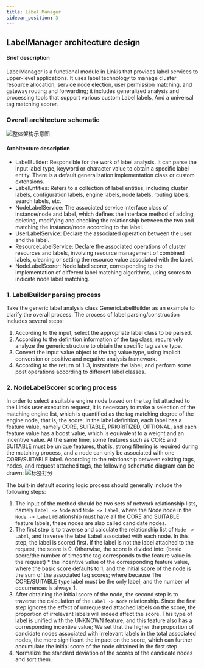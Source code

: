 ```yaml
---
title: Label Manager
sidebar_position: 3
---
```


## LabelManager architecture design

#### Brief description
LabelManager is a functional module in Linkis that provides label services to upper-level applications. It uses label technology to manage cluster resource allocation, service node election, user permission matching, and gateway routing and forwarding; it includes generalized analysis and processing tools that support various custom Label labels, And a universal tag matching scorer.
### Overall architecture schematic

![整体架构示意图](/Images/Architecture/LabelManager/label_manager_global.png)  

#### Architecture description
- LabelBuilder: Responsible for the work of label analysis. It can parse the input label type, keyword or character value to obtain a specific label entity. There is a default generalization implementation class or custom extensions.
- LabelEntities: Refers to a collection of label entities, including cluster labels, configuration labels, engine labels, node labels, routing labels, search labels, etc.
- NodeLabelService: The associated service interface class of instance/node and label, which defines the interface method of adding, deleting, modifying and checking the relationship between the two and matching the instance/node according to the label.
- UserLabelService: Declare the associated operation between the user and the label.
- ResourceLabelService: Declare the associated operations of cluster resources and labels, involving resource management of combined labels, cleaning or setting the resource value associated with the label.
- NodeLabelScorer: Node label scorer, corresponding to the implementation of different label matching algorithms, using scores to indicate node label matching.

### 1. LabelBuilder parsing process
Take the generic label analysis class GenericLabelBuilder as an example to clarify the overall process:
The process of label parsing/construction includes several steps:
1. According to the input, select the appropriate label class to be parsed.
2. According to the definition information of the tag class, recursively analyze the generic structure to obtain the specific tag value type.
3. Convert the input value object to the tag value type, using implicit conversion or positive and negative analysis framework.
4. According to the return of 1-3, instantiate the label, and perform some post operations according to different label classes.

### 2. NodeLabelScorer scoring process
In order to select a suitable engine node based on the tag list attached to the Linkis user execution request, it is necessary to make a selection of the matching engine list, which is quantified as the tag matching degree of the engine node, that is, the score.
In the label definition, each label has a feature value, namely CORE, SUITABLE, PRIORITIZED, OPTIONAL, and each feature value has a boost value, which is equivalent to a weight and an incentive value.
At the same time, some features such as CORE and SUITABLE must be unique features, that is, strong filtering is required during the matching process, and a node can only be associated with one CORE/SUITABLE label.
According to the relationship between existing tags, nodes, and request attached tags, the following schematic diagram can be drawn:
![标签打分](/Images/Architecture/LabelManager/label_manager_scorer.png)  

The built-in default scoring logic process should generally include the following steps:
1. The input of the method should be two sets of network relationship lists, namely `Label -> Node` and `Node -> Label`, where the Node node in the `Node -> Label` relationship must have all the CORE and SUITABLE feature labels, these nodes are also called candidate nodes.
2. The first step is to traverse and calculate the relationship list of `Node -> Label`, and traverse the label Label associated with each node. In this step, the label is scored first. If the label is not the label attached to the request, the score is 0.
Otherwise, the score is divided into: (basic score/the number of times the tag corresponds to the feature value in the request) * the incentive value of the corresponding feature value, where the basic score defaults to 1, and the initial score of the node is the sum of the associated tag scores; where because The CORE/SUITABLE type label must be the only label, and the number of occurrences is always 1.
3. After obtaining the initial score of the node, the second step is to traverse the calculation of the `Label -> Node` relationship. Since the first step ignores the effect of unrequested attached labels on the score, the proportion of irrelevant labels will indeed affect the score. This type of label is unified with the UNKNOWN feature, and this feature also has a corresponding incentive value;
We set that the higher the proportion of candidate nodes associated with irrelevant labels in the total associated nodes, the more significant the impact on the score, which can further accumulate the initial score of the node obtained in the first step.
4. Normalize the standard deviation of the scores of the candidate nodes and sort them.
